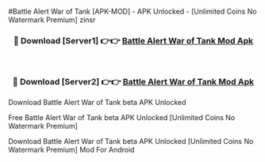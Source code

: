 #Battle Alert War of Tank [APK-MOD] - APK Unlocked - [Unlimited Coins No Watermark Premium] zinsr



<div align="center">

<h3>🔴 Download [Server1] 👉👉 <a href="https://momento.my/?title=Battle_Alert_War_of_Tank">Battle Alert War of Tank Mod Apk</a></h3><br>

<h3>🔴 Download [Server2] 👉👉 <a href="https://momento.my/?title=Battle_Alert_War_of_Tank">Battle Alert War of Tank Mod Apk</a></h3>
</div>



Download Battle Alert War of Tank beta APK Unlocked

Free Battle Alert War of Tank beta APK Unlocked [Unlimited Coins No Watermark Premium]

Download Battle Alert War of Tank beta APK Unlocked [Unlimited Coins No Watermark Premium] Mod For Android
